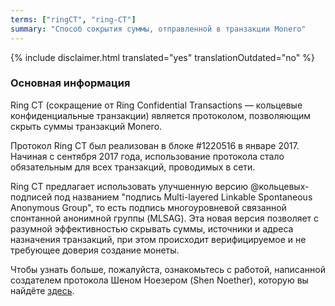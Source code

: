 ```yaml
---
terms: ["ringCT", "ring-CT"]
summary: "Способ сокрытия суммы, отправленной в транзакции Monero"
---
```


{% include disclaimer.html translated="yes" translationOutdated="no" %}
### Основная информация
Ring CT (сокращение от Ring Confidential Transactions — кольцевые конфиденциальные транзакции) является протоколом, позволяющим скрыть суммы транзакций Monero.

Протокол Ring CT был реализован в блоке #1220516 в январе 2017. Начиная с сентября 2017 года, использование протокола стало обязательным для всех транзакций, проводимых в сети.

Ring CT предлагает использовать улучшенную версию @кольцевых-подписей под названием "подпись Multi-layered Linkable Spontaneous Anonymous Group", то есть подпись многоуровневой связанной спонтанной анонимной группы (MLSAG). Эта новая версия позволяет с разумной эффективностью скрывать суммы, источники и адреса назначения транзакций, при этом происходит верифицируемое и не требующее доверия создание монеты.

Чтобы узнать больше, пожалуйста, ознакомьтесь с работой, написанной создателем протокола Шеном Ноезером (Shen Noether), которую вы найдёте [здесь](https://eprint.iacr.org/2015/1098).
